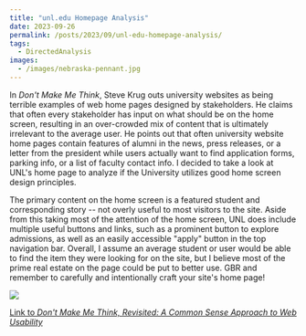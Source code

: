 ```yaml
---
title: "unl.edu Homepage Analysis"
date: 2023-09-26
permalink: /posts/2023/09/unl-edu-homepage-analysis/
tags:
  - DirectedAnalysis
images:
  - /images/nebraska-pennant.jpg
---
```


In _Don't Make Me Think_, Steve Krug outs university websites as being terrible examples of web home pages designed by stakeholders. He claims that often every stakeholder has input on what should be on the home screen, resulting in an over-crowded mix of content that is ultimately irrelevant to the average user. He points out that often university website home pages contain features of alumni in the news, press releases, or a letter from the president while users actually want to find application forms, parking info, or a list of faculty contact info. I decided to take a look at UNL's home page to analyze if the University utilizes good home screen design principles.

The primary content on the home screen is a featured student and corresponding story -- not overly useful to most visitors to the site. Aside from this taking most of the attention of the home screen, UNL does include multiple useful buttons and links, such as a prominent button to explore admissions, as well as an easily accessible "apply" button in the top navigation bar. Overall, I assume an average student or user would be able to find the item they were looking for on the site, but I believe most of the prime real estate on the page could be put to better use. GBR and remember to carefully and intentionally craft your site's home page!

<img src='/images/unl-edu.jpg'>

[Link to _Don't Make Me Think, Revisited: A Common Sense Approach to Web Usability_](https://www.amazon.com/Dont-Make-Think-Revisited-Usability/dp/0321965515/ref=sr_1_1?crid=2WTXEL380MCYF&keywords=dont+make+me+think+steve+krug&qid=1693977266&sprefix=dont+make+me+think%2Caps%2C169&sr=8-1)
